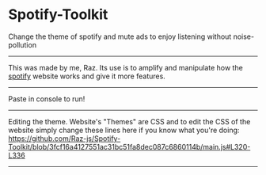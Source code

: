 # Spotify-Toolkit
Change the theme of spotify and mute ads to enjoy listening without noise-pollution


---

This was made by me, Raz. Its use is to amplify and manipulate how the [spotify](https://spotify.com) website works and give it more features.

---

Paste in console to run!

---

Editing the theme.
Website's "Themes" are CSS and to edit the CSS of the website simply change these lines here if you know what you're doing:
https://github.com/Raz-js/Spotify-Toolkit/blob/3fcf16a4127551ac31bc51fa8dec087c6860114b/main.js#L320-L336

---
